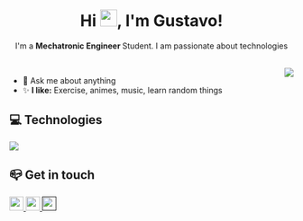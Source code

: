 <h1 align="center">Hi <img src="https://raw.githubusercontent.com/MartinHeinz/MartinHeinz/master/wave.gif" width="30px" height="30px">, I'm Gustavo!</h1>

<p align="center" >I'm a <b>Mechatronic Engineer </b> Student. I am passionate about technologies</p>
<br>

<img src="https://media3.giphy.com/media/BMu2SwuXflOlQP8jTC/giphy.gif?cid=ecf05e4763ddxqjp6a481cjg8p2fc86bdfho3plzhaa2wy3l&rid=giphy.gif&ct=g" align="right">

- 💬 Ask me about anything
- ✨ **I like:** Exercise, animes, music, learn random things

##  💻 Technologies
<img src = "https://skillicons.dev/icons?i=cpp,c,java,docker,gitlab&perline=5">  

## 📪 Get in touch
<div>
	<a href="mailto:gustavoabdon.q67a1@slmail.me" alt="Gmail">
		<img src="https://img.shields.io/badge/-Gmail-FF0000?style=flat-square&labelColor=FF0000&logo=gmail&logoColor=white&link=ryck302@gmail.com" height="25" />
	</a>
	<a href="https://www.linkedin.com/in/gustavoabdon/" alt="Linkedin">
		<img src="https://img.shields.io/badge/-Linkedin-0e76a8?style=flat-square&logo=Linkedin&logoColor=white&link=https://www.linkedin.com/in/carlos-henryck-dev/" height="25" />
	</a>
	<a href="" alt="Instagram">
	  <img src="https://img.shields.io/badge/-discord-7289DA?style=flat-square&labelColor=7289da&logo=discord&logoColor=white&link=https://discordapp.com/users/551195055977660437" height="25" />
	</a>
	</div>
</div>
